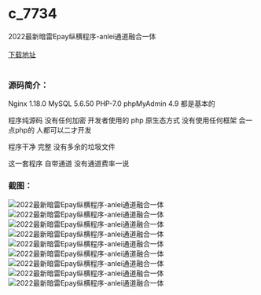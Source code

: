 # c_7734
2022最新暗雷Epay纵横程序-anlei通道融合一体
<br/></br>
[下载地址](https://www.uuid2.com/7734.html "下载地址")
<br/></br>
<h3>源码简介：</h3>
<p>Nginx 1.18.0 MySQL 5.6.50 PHP-7.0 phpMyAdmin 4.9 都是基本的<p>
<p>程序纯源码 没有任何加密 开发者使用的 php 原生态方式 没有使用任何框架 会一点php的 人都可以二才开发<p>
<p>程序干净 完整 没有多余的垃圾文件<p>
<p>这一套程序 自带通道 没有通道费率一说<p>
<h3>截图：</h3>
<img src="https://www.uuid2.com/wp-content/uploads/img/pro/20220309/16468063526775.jpg" alt="2022最新暗雷Epay纵横程序-anlei通道融合一体"><img src="https://www.uuid2.com/wp-content/uploads/img/pro/20220309/16468063537138.jpg" alt="2022最新暗雷Epay纵横程序-anlei通道融合一体"><img src="https://www.uuid2.com/wp-content/uploads/img/pro/20220309/16468063546705.jpg" alt="2022最新暗雷Epay纵横程序-anlei通道融合一体"><img src="https://www.uuid2.com/wp-content/uploads/img/pro/20220309/16468063556587.jpg" alt="2022最新暗雷Epay纵横程序-anlei通道融合一体"><img src="https://www.uuid2.com/wp-content/uploads/img/pro/20220309/16468063569777.png" alt="2022最新暗雷Epay纵横程序-anlei通道融合一体"><img src="https://www.uuid2.com/wp-content/uploads/img/pro/20220309/16468063575628.png" alt="2022最新暗雷Epay纵横程序-anlei通道融合一体"><img src="https://www.uuid2.com/wp-content/uploads/img/pro/20220309/16468063582166.png" alt="2022最新暗雷Epay纵横程序-anlei通道融合一体"><img src="https://www.uuid2.com/wp-content/uploads/img/pro/20220309/16468063593748.png" alt="2022最新暗雷Epay纵横程序-anlei通道融合一体"><img src="https://www.uuid2.com/wp-content/uploads/img/pro/20220309/16468063602959.png" alt="2022最新暗雷Epay纵横程序-anlei通道融合一体">
